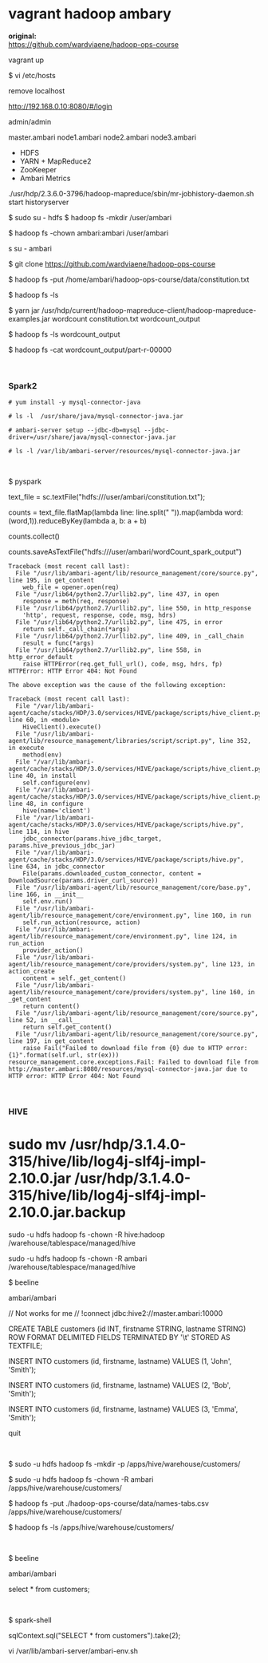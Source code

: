 # vagrant hadoop ambary

**original:**  
https://github.com/wardviaene/hadoop-ops-course


vagrant up

$ vi /etc/hosts 

remove localhost


http://192.168.0.10:8080/#/login


admin/admin

master.ambari
node1.ambari
node2.ambari
node3.ambari


* HDFS
* YARN + MapReduce2
* ZooKeeper
* Ambari Metrics



./usr/hdp/2.3.6.0-3796/hadoop-mapreduce/sbin/mr-jobhistory-daemon.sh start historyserver







$ sudo su - hdfs
$ hadoop fs -mkdir /user/ambari

$ hadoop fs -chown ambari:ambari /user/ambari

s su - ambari

$ git clone https://github.com/wardviaene/hadoop-ops-course

$ hadoop fs -put /home/ambari/hadoop-ops-course/data/constitution.txt 

$ hadoop fs -ls

$ yarn jar /usr/hdp/current/hadoop-mapreduce-client/hadoop-mapreduce-examples.jar wordcount constitution.txt wordcount_output

$ hadoop fs -ls wordcount_output

$ hadoop fs -cat wordcount_output/part-r-00000


<br/>

### Spark2


    # yum install -y mysql-connector-java

    # ls -l  /usr/share/java/mysql-connector-java.jar

    # ambari-server setup --jdbc-db=mysql --jdbc-driver=/usr/share/java/mysql-connector-java.jar

    # ls -l /var/lib/ambari-server/resources/mysql-connector-java.jar 


<br/>

$ pyspark

text_file = sc.textFile("hdfs:///user/ambari/constitution.txt");

counts = text_file.flatMap(lambda line: line.split(" ")).map(lambda word: (word,1)).reduceByKey(lambda a, b: a + b)

counts.collect()

counts.saveAsTextFile("hdfs:///user/ambari/wordCount_spark_output")




```
Traceback (most recent call last):
  File "/usr/lib/ambari-agent/lib/resource_management/core/source.py", line 195, in get_content
    web_file = opener.open(req)
  File "/usr/lib64/python2.7/urllib2.py", line 437, in open
    response = meth(req, response)
  File "/usr/lib64/python2.7/urllib2.py", line 550, in http_response
    'http', request, response, code, msg, hdrs)
  File "/usr/lib64/python2.7/urllib2.py", line 475, in error
    return self._call_chain(*args)
  File "/usr/lib64/python2.7/urllib2.py", line 409, in _call_chain
    result = func(*args)
  File "/usr/lib64/python2.7/urllib2.py", line 558, in http_error_default
    raise HTTPError(req.get_full_url(), code, msg, hdrs, fp)
HTTPError: HTTP Error 404: Not Found

The above exception was the cause of the following exception:

Traceback (most recent call last):
  File "/var/lib/ambari-agent/cache/stacks/HDP/3.0/services/HIVE/package/scripts/hive_client.py", line 60, in <module>
    HiveClient().execute()
  File "/usr/lib/ambari-agent/lib/resource_management/libraries/script/script.py", line 352, in execute
    method(env)
  File "/var/lib/ambari-agent/cache/stacks/HDP/3.0/services/HIVE/package/scripts/hive_client.py", line 40, in install
    self.configure(env)
  File "/var/lib/ambari-agent/cache/stacks/HDP/3.0/services/HIVE/package/scripts/hive_client.py", line 48, in configure
    hive(name='client')
  File "/var/lib/ambari-agent/cache/stacks/HDP/3.0/services/HIVE/package/scripts/hive.py", line 114, in hive
    jdbc_connector(params.hive_jdbc_target, params.hive_previous_jdbc_jar)
  File "/var/lib/ambari-agent/cache/stacks/HDP/3.0/services/HIVE/package/scripts/hive.py", line 634, in jdbc_connector
    File(params.downloaded_custom_connector, content = DownloadSource(params.driver_curl_source))
  File "/usr/lib/ambari-agent/lib/resource_management/core/base.py", line 166, in __init__
    self.env.run()
  File "/usr/lib/ambari-agent/lib/resource_management/core/environment.py", line 160, in run
    self.run_action(resource, action)
  File "/usr/lib/ambari-agent/lib/resource_management/core/environment.py", line 124, in run_action
    provider_action()
  File "/usr/lib/ambari-agent/lib/resource_management/core/providers/system.py", line 123, in action_create
    content = self._get_content()
  File "/usr/lib/ambari-agent/lib/resource_management/core/providers/system.py", line 160, in _get_content
    return content()
  File "/usr/lib/ambari-agent/lib/resource_management/core/source.py", line 52, in __call__
    return self.get_content()
  File "/usr/lib/ambari-agent/lib/resource_management/core/source.py", line 197, in get_content
    raise Fail("Failed to download file from {0} due to HTTP error: {1}".format(self.url, str(ex)))
resource_management.core.exceptions.Fail: Failed to download file from http://master.ambari:8080/resources/mysql-connector-java.jar due to HTTP error: HTTP Error 404: Not Found
```


<br/>

### HIVE

# sudo mv /usr/hdp/3.1.4.0-315/hive/lib/log4j-slf4j-impl-2.10.0.jar /usr/hdp/3.1.4.0-315/hive/lib/log4j-slf4j-impl-2.10.0.jar.backup

sudo -u hdfs hadoop fs -chown -R hive:hadoop /warehouse/tablespace/managed/hive

sudo -u hdfs hadoop fs -chown -R ambari /warehouse/tablespace/managed/hive

$ beeline

ambari/ambari

// Not works for me
// !connect jdbc:hive2://master.ambari:10000

CREATE TABLE customers (id INT, firstname STRING, lastname STRING) ROW FORMAT DELIMITED FIELDS TERMINATED BY '\t' STORED AS TEXTFILE;

INSERT INTO customers (id, firstname, lastname) VALUES (1, 'John', 'Smith');

INSERT INTO customers (id, firstname, lastname) VALUES (2, 'Bob', 'Smith');

INSERT INTO customers (id, firstname, lastname) VALUES (3, 'Emma', 'Smith');

quit

<br/>

$ sudo -u hdfs hadoop fs -mkdir -p /apps/hive/warehouse/customers/

$ sudo -u hdfs hadoop fs -chown -R ambari /apps/hive/warehouse/customers/

$ hadoop fs -put ./hadoop-ops-course/data/names-tabs.csv /apps/hive/warehouse/customers/

$ hadoop fs -ls /apps/hive/warehouse/customers/


<br/>


$ beeline

ambari/ambari

select * from customers;


<br/>

$ spark-shell

sqlContext.sql("SELECT * from customers").take(2);





 vi /var/lib/ambari-server/ambari-env.sh
